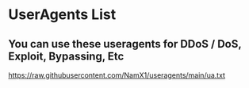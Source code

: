 # UserAgents List

## You can use these useragents for DDoS / DoS, Exploit, Bypassing, Etc
https://raw.githubusercontent.com/NamX1/useragents/main/ua.txt
